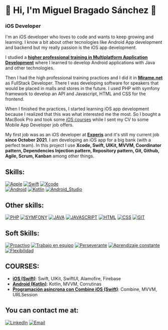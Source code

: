 # 👋 Hi, I'm Miguel Bragado Sánchez 👋
### iOS Developer

I'm an iOS developer who loves to code and wants to keep growing and learning. I know a bit about other tecnologies like Android App development and backend but my really passion is the iOS app development.

I studied a [**higher professional training in Multiplatform Application Development**](https://iesclaradelrey.es/portal/index.php/es/ensenanzas/ensenanzas-listado/840-dm) where I learned to develop Android applications with Java and other technologies.

Then I had the high professional training practices and I did it in [**Mirame.net**](https://www.mirame.net/) as FullStack Developer. There I was developing software for speakers that would be placed in malls and stores in the future. I used PHP with symfony framework to develop an API and Javascript, HTML and CSS for the frontend.

When I finished the practices, I started learning iOS app development because I realized that this was what interested me the most. So I bought a MacBook Pro and took some [iOS courses](https://github.com/MiguelBS-GH/MiguelBS-GH/edit/main/README.md#cursos) while I sent my CV to some Mobile App Developer job offers.

My first job was as an iOS developer at [**Experis**](https://www.experis.es/) and it's still my current job **since October 2021**. I am developing an iOS app for a big bank (with a perfect team). In this project I use **Xcode, Swift, UIKit, MVVM, Coordinator pattern, Dependencies Injection pattern, Repository pattern, Git, Github, Agile, Scrum, Kanban** among other things.

## Skills:
[![Apple](https://img.shields.io/badge/iOS-999999?style=for-the-badge&logo=apple&logoColor=white&labelColor=101010)]()
[![Swift](https://img.shields.io/badge/Swift-FA7343?style=for-the-badge&logo=swift&logoColor=white&labelColor=101010)]()
[![Xcode](https://img.shields.io/badge/Xcode-1575F9?style=for-the-badge&logo=xcode&logoColor=white&labelColor=101010)]()
</br>
[![Android](https://img.shields.io/badge/Android-3DDC84?style=for-the-badge&logo=android&logoColor=white&labelColor=101010)]()
[![Kotlin](https://img.shields.io/badge/Kotlin-0095D5?style=for-the-badge&logo=kotlin&logoColor=white&labelColor=101010)]()
[![Android_Studio](https://img.shields.io/badge/Android_Studio-3DDC84?style=for-the-badge&logo=android-studio&logoColor=white&labelColor=101010)]()

## Other skills:
[![PHP](https://img.shields.io/badge/PHP-0095D1?style=for-the-badge&logo=php&logoColor=white&labelColor=101010)]()
[![SYMFONY](https://img.shields.io/badge/SYMFONY-999999?style=for-the-badge&logo=symfony&logoColor=white&labelColor=101010)]()
[![JAVA](https://img.shields.io/badge/Java-ff7b00?style=for-the-badge&logo=java&logoColor=white&labelColor=101010)]()
[![JAVASCRIPT](https://img.shields.io/badge/JavaScript-ffc800?style=for-the-badge&logo=javascript&logoColor=white&labelColor=101010)]()
[![HTML](https://img.shields.io/badge/HTML5-e88300?style=for-the-badge&logo=html5&logoColor=white&labelColor=101010)]()
[![CSS](https://img.shields.io/badge/CSS3-0097e8?style=for-the-badge&logo=css3&logoColor=white&labelColor=101010)]()
[![GIT](https://img.shields.io/badge/Git-ff6f00?style=for-the-badge&logo=git&logoColor=white&labelColor=101010)]()

## Soft Skills:
[![Proactivo](https://img.shields.io/badge/PROACTIVO-0095D1?style=for-the-badge&logo=&logoColor=white&labelColor=101010)]()
[![Trabajo en equipo](https://img.shields.io/badge/Trabajo_en_equipo-0095D1?style=for-the-badge&logo=&logoColor=white&labelColor=101010)]()
[![Perseverante](https://img.shields.io/badge/Perseverante-0095D1?style=for-the-badge&logo=&logoColor=white&labelColor=101010)]()
[![Aprendizaje constante](https://img.shields.io/badge/Aprendizaje_constante-0095D1?style=for-the-badge&logo=&logoColor=white&labelColor=101010)]()
[![Flexibilidad](https://img.shields.io/badge/Flexibilidad-0095D1?style=for-the-badge&logo=&logoColor=white&labelColor=101010)]()

## COURSES:

- [**iOS (Swift)**](https://www.udemy.com/certificate/UC-0a2a1719-a60b-4991-9922-39c29ad9dca5/): Swift, UIKit, SwiftUI, Alamofire, Firebase
- [**Android (Kotlin)**](https://hotmart.s3.amazonaws.com/certificate/tmp/69825aad-d78a-486c-8b35-f51b3c8e0c17--610138168.pdf?X-Amz-Security-Token=FwoGZXIvYXdzEG0aDMBFq9U4JbpqbLhXZCKZBDhuieNRizGZ2pYNhAPZCu3NUns9ZDtegXUNfvN8Ym1CC5GzIfNAwocAL3OxRYNR%2BEcdmKpHokFXVuy4MgA%2F6ORlshgdJl0x31jz5vpb4MLbgexYlfpZ7YsJwYSoD6moaVi7p5JtJf2WZPfXKMQros8GLY%2B6GsSsklq%2FOWg13R9iPHHEYA3yFWQt%2BVYIhXrbg31oz66fD%2BdjM5UDTpuHgUYLUqldPyRrG7CHMsXOgvoDlZDgKzeGyLD9iluxP3MCHNNaDhFsn5jEUQI6KIbptBXqQZZYdL36SYBdYVha6wH5a2fxsjq2b8FJukrVhLHcyj1pbz%2BWxTpoMwpvbZQFCtSfFfMgNxDqWRD1Mihhd19SHROt5Xm5velVNnsRUQyOKhOwLN28gRdt%2F3dEIVvNeVdDCnfQDBjUI2pRi%2BSwlycRVCLppcscySZVbIE1mTgj8hDr1U99U4%2B4FaxhHrPspuSXxrGizOZT4QUAUG55a5KBM3XYcBA9WC2VuPtOPqwNdJ80GomtLq939wKTdID%2BMskDtkt4FQBv4o5WnURnoOXnVh1yX5IEev8rS0alLmH%2FhE1vVP8NCUf3qfBaryUtFJ2tT7y4%2FDkiQ%2FS7%2FP8QS2uUMwEfbjALn5QdU2ObhxYBCfGIQfqKP%2F9sq7ErGL%2BfA4EmP1LOY%2FPs%2BnmXLLJ7w1ZjXLF3WFj3vPY1Nva3xELx%2FxitY0%2FtUsIsSiixgd%2BfBjIqzFhCrg5k7XWFZr2Jf2ry4Wdz9eFkM2hMcqUOp%2BxPq2%2BD2G8PyQ%2BZ8s0U&X-Amz-Algorithm=AWS4-HMAC-SHA256&X-Amz-Date=20230223T200330Z&X-Amz-SignedHeaders=host&X-Amz-Expires=3600&X-Amz-Credential=ASIAXC3ZS5EW76GBLXHB%2F20230223%2Fus-east-1%2Fs3%2Faws4_request&X-Amz-Signature=b8627d463ed4f8c29c17a4d1076367c43902deb3503a5f999b550ded3b558a3a): Kotlin, MVVM, Corrutinas
- [**Programación asíncrona con Combine iOS (Swift)**](https://www.udemy.com/certificate/UC-89a4a813-44e4-4e98-9c69-05f4dfcfc6a3/): Combine, MVVM, URLSession

<!--- ## Examples:
[![Android](https://img.shields.io/badge/Android-3DDC84?style=for-the-badge&logo=android&logoColor=white&labelColor=101010)]() 
[![Kotlin](https://img.shields.io/badge/Kotlin-0095D5?style=for-the-badge&logo=kotlin&logoColor=white&labelColor=101010)]()
- [**PRUEBA Lista tartas**](https://github.com/MiguelBS-GH/CakesListApp.git): Acceder a Json y mostrar lista de tartas.
- [**PRUEBA Empleados**](https://github.com/MiguelBS-GH/AndroidExercise.git): Acceder a API y listar, crear, modificar y eliminar empleados. 

</br>

[![Apple](https://img.shields.io/badge/iOS-999999?style=for-the-badge&logo=apple&logoColor=white&labelColor=101010)]()
[![Swift](https://img.shields.io/badge/Swift-FA7343?style=for-the-badge&logo=swift&logoColor=white&labelColor=101010)]()
- [**PRUEBA Heroes de Marvel**](https://github.com/MiguelBS-GH/MarvelApp-iOS.git): Acceder a API y listar Heroes con detalle.
- [**Calculadora**](https://github.com/MiguelBS-GH/MarvelApp-iOS.git): Calculadora básica de iOS
--->
## You can contact me at:
[![LinkedIn](https://img.shields.io/badge/LinkedIn-Miguel_Bragado-0077B5?style=for-the-badge&logo=linkedin&logoColor=white&labelColor=101010)](https://www.linkedin.com/in/miguel-bragado-s%C3%A1nchez-873362183/)
[![Email](https://img.shields.io/badge/gmail-m.bragado.99@gmail.com-D14836?style=for-the-badge&logo=gmail&logoColor=white&labelColor=101010)](mailto:m.bragado.99@gmail.com)


